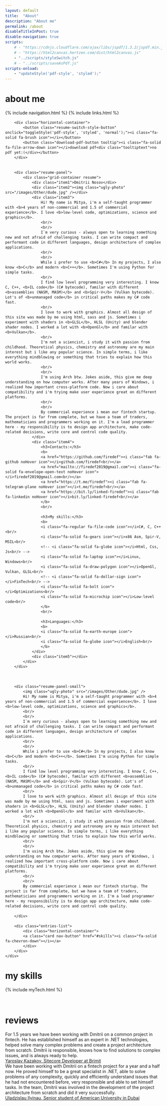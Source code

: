 ```yaml
---
layout: default
title:  "About"
description: "About me"
permalink: /about
disableTitleInPost: true
disable-navigation: true
scripts:
    # - "https://cdnjs.cloudflare.com/ajax/libs/jspdf/1.3.2/jspdf.min.js"
    # - "https://html2canvas.hertzen.com/dist/html2canvas.js"
    - "../scripts/styleSwitch.js"
    # - "../scripts/saveAsPdf.js"
scripts-onload: 
    - "updateStyle('pdf-style', 'styled');"
---
```

<div class="about-page-main">
    <div class="entries-list reveal">
        <h1 class="about-page-label firedef">about me</h1>
        {% include navigation.html %}
        {% include links.html %}


        <div class="horizontal-container">
            <button class="resume-switch-style-button" onclick="toggleStyle('pdf-style', 'styled', 'normal');"><i class="fa-solid fa-brush icon"></i></button>
            <button class="download-pdf-button tooltip"><i class="fa-solid fa-file-arrow-down icon"></i>download pdf<div class="tooltiptext">no pdf yet:(</div></button>
        </div>


        <div class="resume-panel">
            <div class="grid-container resume">
                <div class="item1">Dmitrii Nosov</div>
                <div class="item2"><img class="ugly-photo" src="/images/Other/dude.jpg" /></div>
                <div class="item3">
                    Hi! My name is Mitya, i'm a self-taught programmer with <b>4 years of non-commercial and 1.5 of commercial experience</b>. I love <b>low-level code, optimizations, science and graphics</b>.
                    <br/>
                    <br/>
                    I`m very curious - always open to learning something new and not afraid of challenging tasks. I can write compact and performant code in different languages, design architecture of complex applications.
                    <br/>
                    <br/>
                    While i prefer to use <b>C#</b> In my projects, I also know <b>C</b> and modern <b>C++</b>. Sometimes I'm using Python for simple tasks.
                    <br/>
                    I find low level programming very interesting. I know C, C++, <b>IL code</b> (C# bytecode), familar with different <b>assemblies (NASM, MASM)</b> and <b>Spir-V</b> (Vulkan bytecode). Lot's of <b>unmanaged code</b> in critical paths makes my C# code fast.
                    <br/>
                    I love to work with graphics. Almost all design of this site was made by me using html, sass and js. Sometimes i experiment with shaders in <b>GLSL</b>, HLSL (Unity) and blender shader nodes. I worked a lot with <b>OpenGl</b> and familar with <b>Vulkan</b>.
                    <br/>
                    I'm not a sciencist, i study it with passion from childhood. Theoretical physics, chemistry and astronomy are my main interest but i like any popular science. In simple terms, i like everything mindblowing or something that tries to explain how this world works.
                    <br/>
                    <br/>
                    I'm using Arch btw. Jokes aside, this give me deep understanding on how computer works. After many years of Windows, i realized how important cross-platform code. Now i care about compatibility and i'm trying make user experience great on different platforms.
                    <br/>
                    <br/>
                    By commercial experience i mean our fintech startup. The project is far from complete, but we have a team of traders, mathematicians and programmers working on it. I'm a lead programmer here - my responsibility is to design app architecture, make code-related decisions, write core and control code quality. 
                </div>
                <div class="item4">
                    <h3>Contacts:</h3>
                    <b>
                    <a href="https://github.com/firedef"><i class="fab fa-github noHover icon"></i>github.com/firedef<br/></a>
                    <a href="mailto://firedef2019@gmail.com"><i class="fa-solid fa-envelope-open-text noHover icon"></i>firedef2019@gmail.com<br/></a>
                    <a href="https://t.me/firedef"><i class="fab fa-telegram-plane noHover icon"></i>t.me/firedef<br/></a>
                    <a href="https://bit.ly/linked-firedef"><i class="fab fa-linkedin noHover icon"></i>bit.ly/linked-firedef<br/></a>
                    </b>
                    <br/>

                    <h3>My skills:</h3>
                    <b>
                    <i class="fa-regular fa-file-code icon"></i>C#, C, C++<br/>
                    <i class="fa-solid fa-gears icon"></i>x86 Asm, Spir-V, MSIL<br/>
                    <!-- <i class="fa-solid fa-globe icon"></i>Html, Css, Js<br/> -->
                    <i class="fa-solid fa-laptop icon"></i>Linux, Windows<br/>
                    <i class="fa-solid fa-draw-polygon icon"></i>OpenGl, Vulkan, GLSL<br/>
                    <!-- <i class="fa-solid fa-dollar-sign icon"></i>FinTech<br/> -->
                    <i class="fa-solid fa-bolt icon"></i>Optimizations<br/>
                    <i class="fa-solid fa-microchip icon"></i>Low-level code<br/>
                    </b>
                    <br/>

                    <h3>Languages:</h3>
                    <b>
                    <i class="fa-solid fa-earth-europe icon"></i>Russian<br/>
                    <i class="fa-solid fa-globe icon"></i>English<br/>
                    </b>
                </div>
                <div class="item5"></div>
            </div>
        </div>



        <div class="resume-panel-small">
            <img class="ugly-photo" src="/images/Other/dude.jpg" />
            Hi! My name is Mitya, i'm a self-taught programmer with <b>4 years of non-commercial and 1.5 of commercial experience</b>. I love <b>low-level code, optimizations, science and graphics</b>.
            <br/>
            <br/>
            I`m very curious - always open to learning something new and not afraid of challenging tasks. I can write compact and performant code in different languages, design architecture of complex applications.
            <br/>
            <br/>
            While i prefer to use <b>C#</b> In my projects, I also know <b>C</b> and modern <b>C++</b>. Sometimes I'm using Python for simple tasks.
            <br/>
            I find low level programming very interesting. I know C, C++, <b>IL code</b> (C# bytecode), familar with different <b>assemblies (NASM, MASM)</b> and <b>Spir-V</b> (Vulkan bytecode). Lot's of <b>unmanaged code</b> in critical paths makes my C# code fast.
            <br/>
            I love to work with graphics. Almost all design of this site was made by me using html, sass and js. Sometimes i experiment with shaders in <b>GLSL</b>, HLSL (Unity) and blender shader nodes. I worked a lot with <b>OpenGl</b> and familar with <b>Vulkan</b>.
            <br/>
            I'm not a sciencist, i study it with passion from childhood. Theoretical physics, chemistry and astronomy are my main interest but i like any popular science. In simple terms, i like everything mindblowing or something that tries to explain how this world works.
            <br/>
            <br/>
            I'm using Arch btw. Jokes aside, this give me deep understanding on how computer works. After many years of Windows, i realized how important cross-platform code. Now i care about compatibility and i'm trying make user experience great on different platforms.
            <br/>
            <br/>
            By commercial experience i mean our fintech startup. The project is far from complete, but we have a team of traders, mathematicians and programmers working on it. I'm a lead programmer here - my responsibility is to design app architecture, make code-related decisions, write core and control code quality. 
            
        </div>

        <div class="entries-list">
            <div class="horizontal-container">
            <a class="card nav-button" href="#skills"><i class="fa-solid fa-chevron-down"></i></a>
            </div>
        </div>
    </div>
</div>

<!-- <div class="about-page-main waypoint">
    <div class="entries-list reveal">
        <h1 class="about-page-label firedef">about me</h1>
        {% include navigation.html %}
        {% include links.html %}
        <div class="horizontal-container noHover nowrap card about-first">
            <img class="ugly-photo" src="/images/Other/dude.png" />
            <div class="about-text first">
Hi! My name is Mitya, i'm a self-taught programmer with <b>4 years of non-commercial and 1.5 of commercial experience</b>. I love <b>low-level code, optimizations, science and graphics</b>.
            </div>
        </div>
        <div class="horizontal-container noHover nowrap about-second">
            <div class="about-text second">
I`m very curious - always open to learning something new and not afraid of challenging tasks. I can write compact and performant code in different languages, design architecture of complex applications.
<br/>
<br/>
While i prefer to use <b>C#</b> In my projects, I also know <b>C</b> and modern <b>C++</b>. Sometimes I'm using Python for simple tasks.
<br/>
I find low level programming very interesting. I know C, C++, <b>IL code</b> (C# bytecode), familar with different <b>assemblies (NASM, MASM)</b> and <b>Spir-V</b> (Vulkan bytecode). Lot's of <b>unmanaged code</b> in critical paths makes my C# code fast.
<br/>
I love to work with graphics. Almost all design of this site was made by me using html, sass and js. Sometimes i experiment with shaders in <b>GLSL</b>, HLSL (Unity) and blender shader nodes. I worked a lot with <b>OpenGl</b> and familar with <b>Vulkan</b>.
<br/>
I'm not a sciencist, i study it with passion from childhood. Theoretical physics, chemistry and astronomy are my main interest but i like any popular science. In simple terms, i like everything mindblowing or something that tries to explain how this world works.
            </div>
        </div>
        <div class="horizontal-container noHover nowrap about-third">
            <div class="about-text third">
I'm using Arch btw. Jokes aside, this give me deep understanding on how computer works. After many years of Windows, i realized how important cross-platform code. Now i care about compatibility and i'm trying make user experience great on different platforms.
<br/>
<br/>
By commercial experience i mean our fintech startup. The project is far from complete, but we have a team of traders, mathematicians and programmers working on it. I'm a lead programmer here - my responsibility is to design app architecture, make code-related decisions, write core and control code quality. 

            </div>
        </div>
        <div class="entries-list">
            <div class="horizontal-container">
            <a class="card nav-button" href="#skills"><i class="fa-solid fa-chevron-down"></i></a>
            </div>
        </div>
    </div>
</div> -->

<div class="about-page-skills waypoint">
    <h1 id="skills" class="about-page-label skills">my skills</h1>
    <div class="entries-list reveal">      
        {% include myTech.html %}
    </div>
    <br/>
    <br/>
    <h1 class="about-page-label reviews">reviews</h1>
    <div class="entries-list reveal">      
        <div class="vertical-container nowrap card yellow review">
            <div class="review-text quote-text">
For 1.5 years we have been working with Dmitrii on a common project in fintech. He has established himself as an expert in .NET technologies, helped solve many complex problems and create a project architecture from scratch. Dmitrii is responsible, knows how to find solutions to complex issues, and is always ready to help.
            </div>
            <a class="review-text-sub" href="https://www.linkedin.com/feed/update/urn:li:activity:6968080111396937728/">
Yaroslav Kazakov, Sitecore Developer at Brimit
            </a>
        </div>
        <div class="vertical-container nowrap card yellow review">
            <div class="review-text quote-text">
We have been working with Dmitrii on a fintech project for a year and a half now. He proved himself to be a great specialist in .NET, able to solve problems of any complexity, quickly and efficiently understand issues that he had not encountered before, very responsible and able to set himself tasks. In the team, Dmitrii was involved in the development of the project architecture from scratch and did it very successfully.
            </div>
            <a class="review-text-sub" href="https://www.linkedin.com/feed/update/urn:li:activity:6977589346174418944/">
Uladzislau Ilyinau, Senior student of American University in Dubai
            </a>
        </div>
    </div>
</div>

<div class="about-page-end waypoint">
</div>